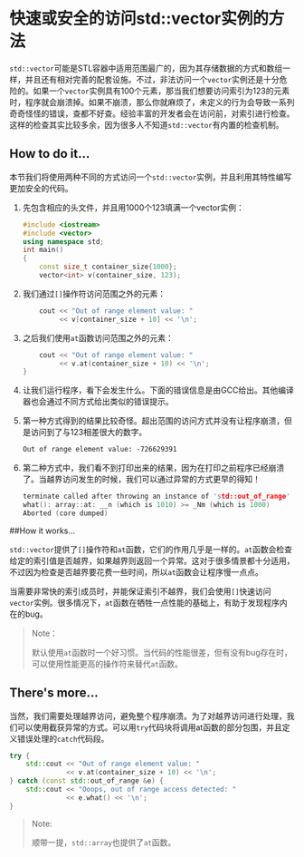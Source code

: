 # 快速或安全的访问std::vector实例的方法

`std::vector`可能是STL容器中适用范围最广的，因为其存储数据的方式和数组一样，并且还有相对完善的配套设施。不过，非法访问一个`vector`实例还是十分危险的。如果一个`vector`实例具有100个元素，那当我们想要访问索引为123的元素时，程序就会崩溃掉。如果不崩溃，那么你就麻烦了，未定义的行为会导致一系列奇奇怪怪的错误，查都不好查。经验丰富的开发者会在访问前，对索引进行检查。这样的检查其实比较多余，因为很多人不知道`std::vector`有内置的检查机制。

## How to do it...

本节我们将使用两种不同的方式访问一个`std::vector`实例，并且利用其特性编写更加安全的代码。

1. 先包含相应的头文件，并且用1000个123填满一个vector实例：

   ```c++
   #include <iostream>
   #include <vector>
   using namespace std;
   int main()
   {
       const size_t container_size{1000};
       vector<int> v(container_size, 123);
   ```

2. 我们通过`[]`操作符访问范围之外的元素：

   ```c++
       cout << "Out of range element value: "
            << v[container_size + 10] << '\n';
   ```

3. 之后我们使用`at`函数访问范围之外的元素：

   ```c++
       cout << "Out of range element value: "
            << v.at(container_size + 10) << '\n';
   }
   ```

4. 让我们运行程序，看下会发生什么。下面的错误信息是由GCC给出。其他编译器也会通过不同方式给出类似的错误提示。

5. 第一种方式得到的结果比较奇怪。超出范围的访问方式并没有让程序崩溃，但是访问到了与123相差很大的数字。

   ```tex
   Out of range element value: -726629391
   ```

6. 第二种方式中，我们看不到打印出来的结果，因为在打印之前程序已经崩溃了。当越界访问发生的时候，我们可以通过异常的方式更早的得知！

   ```c++
   terminate called after throwing an instance of 'std::out_of_range'
   what(): array::at: __n (which is 1010) >= _Nm (which is 1000)
   Aborted (core dumped)
   ```

##How it works...

`std::vector`提供了`[]`操作符和`at`函数，它们的作用几乎是一样的。`at`函数会检查给定的索引值是否越界，如果越界则返回一个异常。这对于很多情景都十分适用，不过因为检查是否越界要花费一些时间，所以`at`函数会让程序慢一点点。

当需要非常快的索引成员时，并能保证索引不越界，我们会使用`[]`快速访问`vector`实例。很多情况下，`at`函数在牺牲一点性能的基础上，有助于发现程序内在的bug。

> Note：
>
> 默认使用`at`函数时一个好习惯。当代码的性能很差，但有没有bug存在时，可以使用性能更高的操作符来替代`at`函数。

## There's more...

当然，我们需要处理越界访问，避免整个程序崩溃。为了对越界访问进行处理，我们可以使用截获异常的方式。可以用`try`代码块将调用at函数的部分包围，并且定义错误处理的`catch`代码段。

```c++
try {
	std::cout << "Out of range element value: "
        	  << v.at(container_size + 10) << '\n';
} catch (const std::out_of_range &e) {
	std::cout << "Ooops, out of range access detected: "
              << e.what() << '\n';
}
```

> Note:
>
> 顺带一提，`std::array`也提供了`at`函数。

